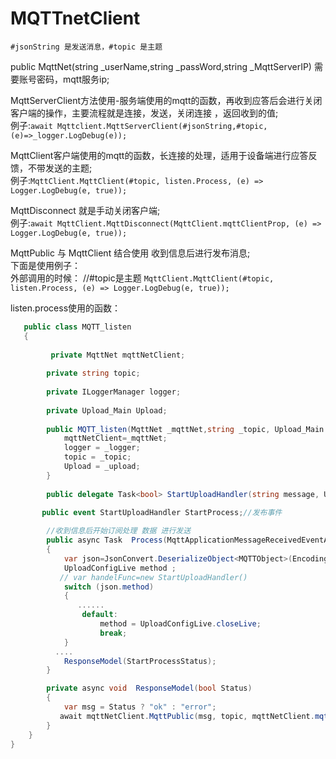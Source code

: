 # MQTTnetClient

   `#jsonString 是发送消息，#topic 是主题`

   public MqttNet(string _userName,string _passWord,string _MqttServerIP) 需要账号密码，mqtt服务ip;
   
   MqttServerClient方法使用-服务端使用的mqtt的函数，再收到应答后会进行关闭客户端的操作，主要流程就是连接，发送，关闭连接 ，返回收到的值;  
     例子:`await Mqttclient.MqttServerClient(#jsonString,#topic,(e)=>_logger.LogDebug(e));`
   
   MqttClient客户端使用的mqtt的函数，长连接的处理，适用于设备端进行应答反馈，不带发送的主题;  
      例子:`MqttClient.MqttClient(#topic, listen.Process, (e) => Logger.LogDebug(e, true));`
   
   MqttDisconnect 就是手动关闭客户端;  
      例子:`await MqttClient.MqttDisconnect(MqttClient.mqttClientProp, (e) => Logger.LogDebug(e, true));`
   
   MqttPublic 与 MqttClient 结合使用  收到信息后进行发布消息;     
  下面是使用例子：  
外部调用的时候：
//#topic是主题
  `MqttClient.MqttClient(#topic, listen.Process, (e) => Logger.LogDebug(e, true));`

listen.process使用的函数：
```C#
   public class MQTT_listen
   {
   
         private MqttNet mqttNetClient;
        
        private string topic;
        
        private ILoggerManager logger;
        
        private Upload_Main Upload;
        
        public MQTT_listen(MqttNet _mqttNet,string _topic, Upload_Main _upload,ILoggerManager _logger) {
            mqttNetClient=_mqttNet;
            logger = _logger;
            topic = _topic;
            Upload = _upload;
        }
        
        public delegate Task<bool> StartUploadHandler(string message, UploadConfigLive uploadConfigLive);//事件委托,输出状态
        
       public event StartUploadHandler StartProcess;//发布事件 

        //收到信息后开始订阅处理 数据 进行发送
        public async Task  Process(MqttApplicationMessageReceivedEventArgs e)
        {
            var json=JsonConvert.DeserializeObject<MQTTObject>(Encoding.UTF8.GetString(e.ApplicationMessage.Payload));
            UploadConfigLive method ;
           // var handelFunc=new StartUploadHandler()
            switch (json.method)
            {
               ......
                default:
                    method = UploadConfigLive.closeLive;
                    break;
            }
          ....
            ResponseModel(StartProcessStatus);
        }

        private async void  ResponseModel(bool Status)
        {
            var msg = Status ? "ok" : "error";
           await mqttNetClient.MqttPublic(msg, topic, mqttNetClient.mqttClientProp, (e) => logger.LogDebug(e, true));//发布信息
        }
    }
}
````
